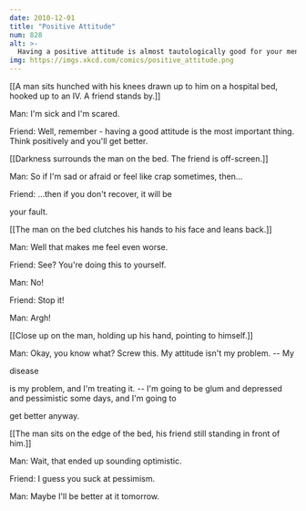 ```yaml
---
date: 2010-12-01
title: "Positive Attitude"
num: 828
alt: >-
  Having a positive attitude is almost tautologically good for your mental health, and extreme stress can hurt your immune system, but that doesn't mean you should feel like shit for feeling like shit.
img: https://imgs.xkcd.com/comics/positive_attitude.png
---
```

[[A man sits hunched with his knees drawn up to him on a hospital bed, hooked up to an IV. A friend stands by.]]

Man: I'm sick and I'm scared.

Friend: Well, remember - having a good attitude is the most important thing. Think positively and you'll get better.

[[Darkness surrounds the man on the bed. The friend is off-screen.]]

Man: So if I'm sad or afraid or feel like crap sometimes, then...

Friend: ...then if you don't recover, it will be 

your fault.

[[The man on the bed clutches his hands to his face and leans back.]]

Man: Well that makes me feel even worse.

Friend: See? You're doing this to yourself.

Man: No!

Friend: Stop it!

Man: Argh!

[[Close up on the man, holding up his hand, pointing to himself.]]

Man: Okay, you know what? Screw this. My attitude isn't my problem. -- My 

disease

 is my problem, and I'm treating it. -- I'm going to be glum and depressed and pessimistic some days, and I'm going to 

get better anyway.

[[The man sits on the edge of the bed, his friend still standing in front of him.]]

Man: Wait, that ended up sounding optimistic.

Friend: I guess you suck at pessimism.

Man: Maybe I'll be better at it tomorrow.


